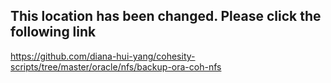 

## This location has been changed. Please click the following link
https://github.com/diana-hui-yang/cohesity-scripts/tree/master/oracle/nfs/backup-ora-coh-nfs
